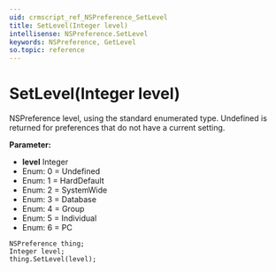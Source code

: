 ```yaml
---
uid: crmscript_ref_NSPreference_SetLevel
title: SetLevel(Integer level)
intellisense: NSPreference.SetLevel
keywords: NSPreference, GetLevel
so.topic: reference
---
```


# SetLevel(Integer level)

NSPreference level, using the standard enumerated type. Undefined is returned for preferences that do not have a current setting.

**Parameter:** 
* **level** Integer
* Enum: 0 = Undefined 
* Enum: 1 = HardDefault 
* Enum: 2 = SystemWide 
* Enum: 3 = Database 
* Enum: 4 = Group 
* Enum: 5 = Individual 
* Enum: 6 = PC 

```crmscript
NSPreference thing;
Integer level;
thing.SetLevel(level);
```

